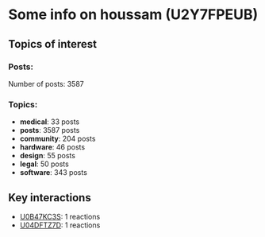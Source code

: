 # Some info on houssam (U2Y7FPEUB)


## Topics of interest

### Posts: 

Number of posts: 3587

### Topics:

* __medical__: 33 posts
* __posts__: 3587 posts
* __community__: 204 posts
* __hardware__: 46 posts
* __design__: 55 posts
* __legal__: 50 posts
* __software__: 343 posts

## Key interactions 

* [U0B47KC3S](./U0B47KC3S.md): 1 reactions
* [U04DFTZ7D](./U04DFTZ7D.md): 1 reactions

